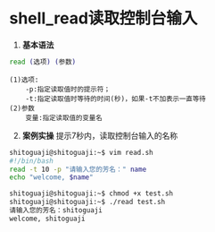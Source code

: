 # shell_read读取控制台输入
1. **基本语法**
```sh
read (选项) (参数)
```
    (1)选项:  
        -p:指定读取值时的提示符；  
        -t:指定读取值时等待的时间(秒)，如果-t不加表示一直等待  
    (2)参数  
        变量:指定读取值的变量名  
2. **案例实操**
    提示7秒内，读取控制台输入的名称
```sh
shitoguaji@shitoguaji:~$ vim read.sh
#!/bin/bash
read -t 10 -p "请输入您的芳名：" name
echo "welcome, $name"

shitoguaji@shitoguaji:~$ chmod +x test.sh
shitoguaji@shitoguaji:~$ ./read test.sh
请输入您的芳名：shitoguaji
welcome, shitoguaji
```